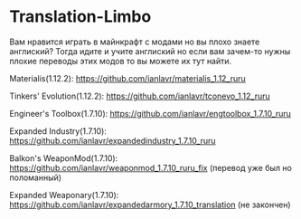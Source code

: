 # Translation-Limbo

Вам нравится играть в майнкрафт с модами но вы плохо знаете англиский? Тогда идите и учите англиский но если вам зачем-то нужны плохие переводы этих модов то вы можете их тут найти.

Materialis(1.12.2): https://github.com/ianlavr/materialis_1.12_ruru

Tinkers' Evolution(1.12.2): https://github.com/ianlavr/tconevo_1.12_ruru

Engineer's Toolbox(1.7.10): https://github.com/ianlavr/engtoolbox_1.7.10_ruru

Expanded Industry(1.7.10): https://github.com/ianlavr/expandedindustry_1.7.10_ruru

Balkon's WeaponMod(1.7.10): https://github.com/ianlavr/weaponmod_1.7.10_ruru_fix (перевод уже был но поломанный)

Expanded Weaponary(1.7.10): https://github.com/ianlavr/expandedarmory_1.7.10_translation (не закончен)

